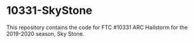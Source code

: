 # 10331-SkyStone

This repository contains the code for FTC #10331 ARC Hailstorm for the 2019-2020 season, Sky Stone.